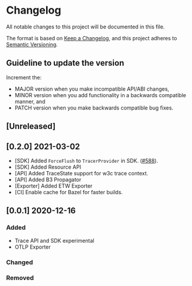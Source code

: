 # Changelog

All notable changes to this project will be documented in this file.

The format is based on [Keep a Changelog](https://keepachangelog.com/en/1.0.0/),
and this project adheres to [Semantic Versioning](https://semver.org/spec/v2.0.0.html).

## Guideline to update the version

Increment the:

* MAJOR version when you make incompatible API/ABI changes,
* MINOR version when you add functionality in a backwards compatible manner, and
* PATCH version when you make backwards compatible bug fixes.

## [Unreleased]
 
## [0.2.0] 2021-03-02

* [SDK] Added `ForceFlush` to `TracerProvider` in SDK. ([#588](https://github.com/open-telemetry/opentelemetry-cpp/pull/588)).
* [SDK] Added Resource API
* [API] Added TraceState support for w3c trace context.
* [API] Added B3 Propagator
* [Exporter] Added ETW Exporter
* [CI] Enable cache for Bazel for faster builds.

## [0.0.1] 2020-12-16

### Added

* Trace API and SDK experimental
* OTLP Exporter

### Changed

### Removed

